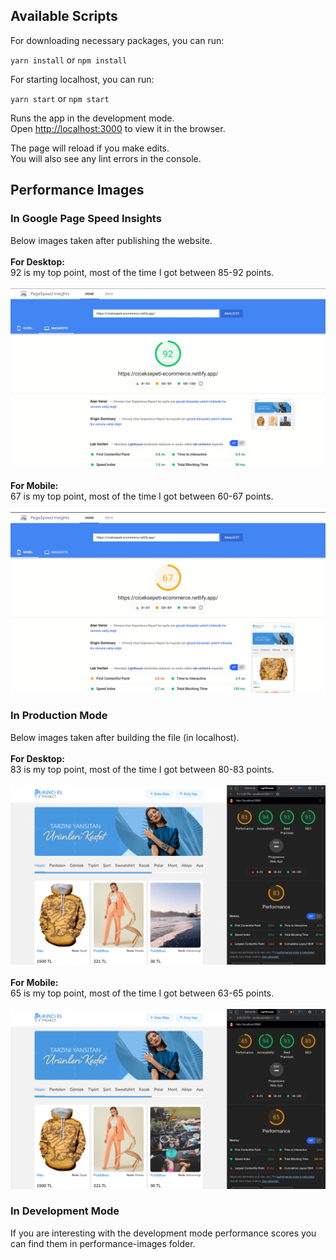 ## Available Scripts

For downloading necessary packages, you can run:

`yarn install` or `npm install`

For starting localhost, you can run:

`yarn start` or `npm start`

Runs the app in the development mode.\
Open [http://localhost:3000](http://localhost:3000) to view it in the browser.

The page will reload if you make edits.\
You will also see any lint errors in the console.

## Performance Images

### In Google Page Speed Insights
Below images taken after publishing the website.\
\
<b>For Desktop:</b>\
92 is my top point, most of the time I got between 85-92 points.\
\
<img src="./performance-images/pageSpeed-insights-desktop.png">\
\
<b>For Mobile:</b>\
67 is my top point, most of the time I got between 60-67 points.\
\
<img src="./performance-images/pageSpeed-insights-mobile.png">

### In Production Mode
Below images taken after building the file (in localhost).\
\
<b>For Desktop:</b>\
83 is my top point, most of the time I got between 80-83 points.\
\
<img src="./performance-images/desktop-production.png">\
\
<b>For Mobile:</b>\
65 is my top point, most of the time I got between 63-65 points.\
\
<img src="./performance-images/mobile-production.png">

### In Development Mode
If you are interesting with the development mode performance scores you can find them in performance-images folder.


